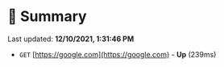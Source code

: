 # 📖 Summary
Last updated: **12/10/2021, 1:31:46 PM**

- `GET` [https://google.com](https://google.com) - **Up** (239ms)
